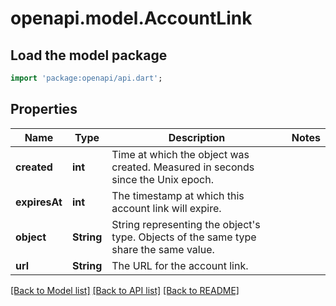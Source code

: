 # openapi.model.AccountLink

## Load the model package
```dart
import 'package:openapi/api.dart';
```

## Properties
Name | Type | Description | Notes
------------ | ------------- | ------------- | -------------
**created** | **int** | Time at which the object was created. Measured in seconds since the Unix epoch. | 
**expiresAt** | **int** | The timestamp at which this account link will expire. | 
**object** | **String** | String representing the object's type. Objects of the same type share the same value. | 
**url** | **String** | The URL for the account link. | 

[[Back to Model list]](../README.md#documentation-for-models) [[Back to API list]](../README.md#documentation-for-api-endpoints) [[Back to README]](../README.md)


